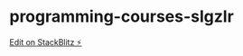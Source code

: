 # programming-courses-slgzlr

[Edit on StackBlitz ⚡️](https://stackblitz.com/edit/programming-courses-slgzlr)
